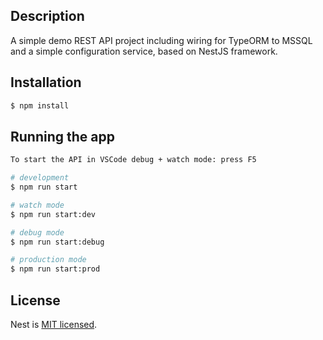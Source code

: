 ## Description

A simple demo REST API project including wiring for TypeORM to MSSQL and a simple configuration service, based on NestJS framework.

## Installation

```bash
$ npm install
```

## Running the app

```bash
To start the API in VSCode debug + watch mode: press F5

# development
$ npm run start

# watch mode
$ npm run start:dev

# debug mode
$ npm run start:debug

# production mode
$ npm run start:prod
```


## License

  Nest is [MIT licensed](LICENSE).

